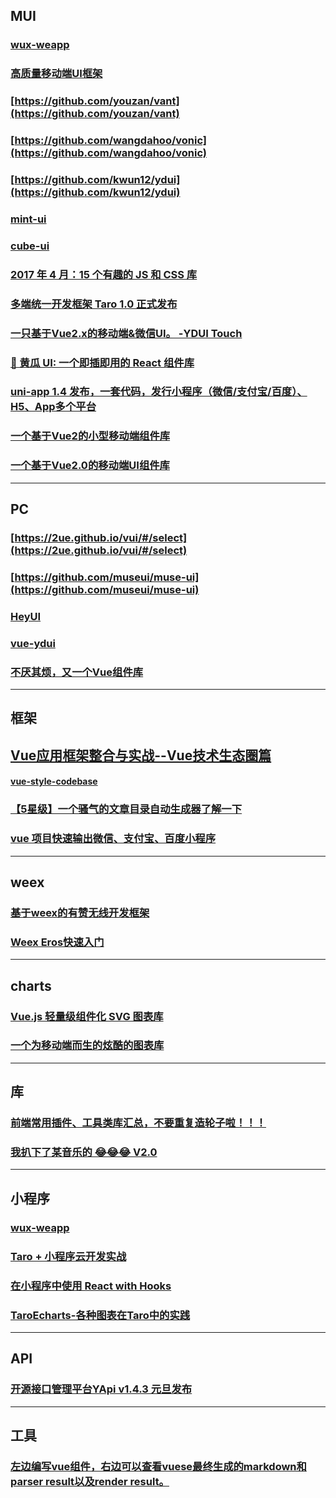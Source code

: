 ## MUI
### [wux-weapp](https://github.com/libin1991/wux-weapp)
### [高质量移动端UI框架](https://github.com/uileader/touchui)
### [https://github.com/youzan/vant](https://github.com/youzan/vant)
### [https://github.com/wangdahoo/vonic](https://github.com/wangdahoo/vonic)
### [https://github.com/kwun12/ydui](https://github.com/kwun12/ydui)
### [mint-ui](https://github.com/ElemeFE/mint-ui/)
### [cube-ui](https://github.com/didi/cube-ui)
### [2017 年 4 月：15 个有趣的 JS 和 CSS 库](https://zhuanlan.zhihu.com/p/26317328)
### [多端统一开发框架 Taro 1.0 正式发布](https://juejin.im/post/5ba2222be51d450e8a65fd4a)
### [一只基于Vue2.x的移动端&微信UI。 -YDUI Touch](http://vue.ydui.org/)
### [🥒 黄瓜 UI: 一个即插即用的 React 组件库](https://juejin.im/post/5c233564e51d455d382ebeaa#comment)
### [uni-app 1.4 发布，一套代码，发行小程序（微信/支付宝/百度）、H5、App多个平台](https://juejin.im/post/5c2dc4aef265da612c5e02d7)
### [一个基于Vue2的小型移动端组件库](https://github.com/libin1991/im-vuer)
### [一个基于Vue2.0的移动端UI组件库](https://github.com/xiaojun1994/unique-ui)
---
## PC
### [https://2ue.github.io/vui/#/select](https://2ue.github.io/vui/#/select)
### [https://github.com/museui/muse-ui](https://github.com/museui/muse-ui)
### [HeyUI](https://github.com/heyui/heyui)
### [vue-ydui](https://github.com/libin1991/vue-ydui)
### [不厌其烦，又一个Vue组件库](https://juejin.im/post/5c2cc6616fb9a049b07d765a)
---

## 框架
## [Vue应用框架整合与实战--Vue技术生态圈篇](https://www.jianshu.com/p/22a99426b524)
#### [vue-style-codebase](https://github.com/libin1991/vue-style-codebase)
### [【5星级】一个骚气的文章目录自动生成器了解一下](https://github.com/libin1991/progress-catalog)
### [vue 项目快速输出微信、支付宝、百度小程序](https://juejin.im/post/5be9748d6fb9a049dd7fcf32)
---
## weex
### [基于weex的有赞无线开发框架](https://juejin.im/post/5bd7feb85188257100456a85)
### [Weex Eros快速入门](https://juejin.im/post/5c01f249e51d4566754074c2)
---
## charts
### [Vue.js 轻量级组件化 SVG 图表库](https://github.com/libin1991/laue)
### [一个为移动端而生的炫酷的图表库](https://github.com/antvis/f2)

---
## 库
### [前端常用插件、工具类库汇总，不要重复造轮子啦！！！](https://juejin.im/post/5ba7d5dd5188255c6140cc9d)
### [我扒下了某音乐的 😂😂😂 V2.0](https://juejin.im/post/5c372e31518825253208edf2)
---
## 小程序
### [wux-weapp](https://github.com/libin1991/wux-weapp)
### [Taro + 小程序云开发实战](https://juejin.im/post/5bd7f93f6fb9a05cff326537)
### [在小程序中使用 React with Hooks](https://juejin.im/post/5c3bea2651882523785596a0)
### [TaroEcharts-各种图表在Taro中的实践](https://juejin.im/post/5c3f1ae0e51d455249760c8f)
---

## API
### [开源接口管理平台YApi v1.4.3 元旦发布](https://juejin.im/post/5c2981d6f265da613e2255b8)
---
## 工具
### [左边编写vue组件，右边可以查看vuese最终生成的markdown和parser result以及render result。](https://vuese.github.io/vuese-explorer/)
